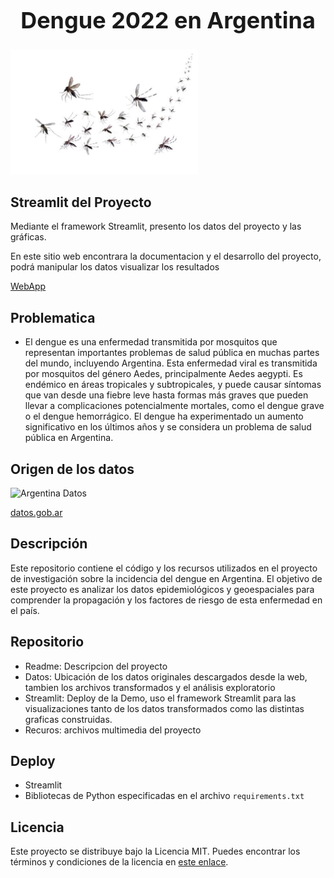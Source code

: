  <h1 style="text-align: center; font-size: 36px;">Dengue 2022 en Argentina</h1>

<img src="recursos/dengue-1.jpg" alt="Texto alternativo" width="300" height="200">


## Streamlit del Proyecto
Mediante el framework Streamlit, presento los datos del proyecto y las gráficas.

En este sitio web encontrara la documentacion y el desarrollo del proyecto, podrá manipular los datos visualizar los resultados 

[WebApp](https://diegomaneyro-dengue2022argentina-streamlitstreamlit-app-s1ebaa.streamlit.app/)

## Problematica

* El dengue es una enfermedad transmitida por mosquitos que representan importantes problemas de salud pública en muchas partes del mundo, incluyendo Argentina.
Esta enfermedad viral es transmitida por mosquitos del género Aedes, principalmente Aedes aegypti. Es endémico en áreas tropicales y subtropicales, y puede causar síntomas que van desde una fiebre leve hasta formas más graves que pueden llevar a complicaciones potencialmente mortales, como el dengue grave o el dengue hemorrágico. El dengue ha experimentado un aumento significativo en los últimos años y se considera un problema de salud pública en Argentina.


## Origen de los datos
![Argentina Datos](https://github.com/diegomaneyro/DengueZikaArgentina/blob/main/recursos/argentina-datos.png)

[datos.gob.ar](https://www.datos.gob.ar/ca/)

## Descripción
Este repositorio contiene el código y los recursos utilizados en el proyecto de investigación sobre la incidencia del dengue en Argentina. El objetivo de este proyecto es analizar los datos epidemiológicos y geoespaciales para comprender la propagación y los factores de riesgo de esta enfermedad en el país.

## Repositorio
* Readme: Descripcion del proyecto
* Datos: Ubicación de los datos originales descargados desde la web, tambien los archivos transformados y el análisis exploratorio
* Streamlit: Deploy de la Demo, uso el framework Streamlit para las visualizaciones tanto de los datos transformados como las distintas graficas construidas.
* Recuros: archivos multimedia del proyecto
 
## Deploy

- Streamlit
- Bibliotecas de Python especificadas en el archivo `requirements.txt`


## Licencia

Este proyecto se distribuye bajo la Licencia MIT. Puedes encontrar los términos y condiciones de la licencia en [este enlace](https://opensource.org/licenses/MIT).

